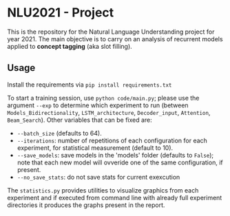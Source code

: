 # NLU2021 - Project
This is the repository for the Natural Language Understanding project for year 2021. The main objective is to carry on an analysis of recurrent models applied to **concept tagging** (aka slot filling). 

## Usage
Install the requirements via `pip install requirements.txt`

To start a training session, use `python code/main.py`; please use the argument `--exp` to determine which experiment to run (between `Models_Bidirectionality`, `LSTM_architecture`, `Decoder_input`, `Attention`, `Beam_Search`). Other variables that can be fixed are:
* `--batch_size` (defaults to 64).
* `--iterations`: number of repetitions of each configuration for each experiment, for statistical measurement (default to 10).
* `--save_models`: save models in the 'models' folder (defaults to `False`); note that each new model will ovveride one of the same configuration, if present. 
* `--no_save_stats`: do not save stats for current exexcution

The `statistics.py` provides utilities to visualize graphics from each experiment and if executed from command line with already full experiment directories it produces the graphs present in the report.

